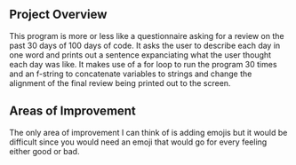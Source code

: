 ## Project Overview  
This program is more or less like a questionnaire asking for a review on the past 30 days of 100 days of code. It asks the user to describe each day in one word and prints out a sentence expanciating what the user thought each day was like. It makes use of a for loop to run the program 30 times and an f-string to concatenate variables to strings and change the alignment of the final review being printed out to the screen.  

## Areas of Improvement  
The only area of improvement I can think of is adding emojis but it would be difficult since you would need an emoji that would go for every feeling either good or bad.